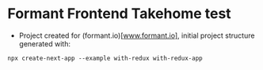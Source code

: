 # Formant Frontend Takehome test

- Project created for (formant.io)[www.formant.io], initial project structure generated with:

`npx create-next-app --example with-redux with-redux-app`
